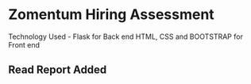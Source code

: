 # Zomentum Hiring Assessment

Technology Used - Flask for Back end 
                  HTML, CSS and BOOTSTRAP for Front end
                  
## Read Report Added
